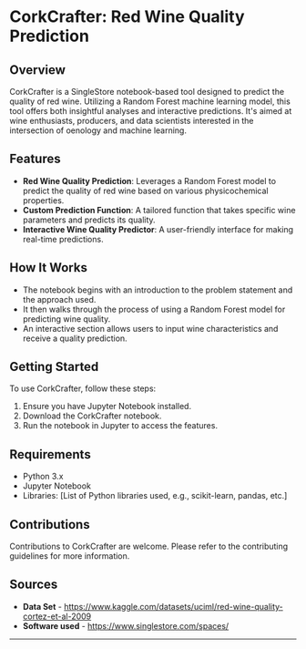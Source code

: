 # CorkCrafter: Red Wine Quality Prediction

## Overview
CorkCrafter is a SingleStore notebook-based tool designed to predict the quality of red wine. Utilizing a Random Forest machine learning model, this tool offers both insightful analyses and interactive predictions. It's aimed at wine enthusiasts, producers, and data scientists interested in the intersection of oenology and machine learning.

## Features
- **Red Wine Quality Prediction**: Leverages a Random Forest model to predict the quality of red wine based on various physicochemical properties.
- **Custom Prediction Function**: A tailored function that takes specific wine parameters and predicts its quality.
- **Interactive Wine Quality Predictor**: A user-friendly interface for making real-time predictions.

## How It Works
- The notebook begins with an introduction to the problem statement and the approach used.
- It then walks through the process of using a Random Forest model for predicting wine quality.
- An interactive section allows users to input wine characteristics and receive a quality prediction.

## Getting Started
To use CorkCrafter, follow these steps:
1. Ensure you have Jupyter Notebook installed.
2. Download the CorkCrafter notebook.
3. Run the notebook in Jupyter to access the features.

## Requirements
- Python 3.x
- Jupyter Notebook
- Libraries: [List of Python libraries used, e.g., scikit-learn, pandas, etc.]

## Contributions
Contributions to CorkCrafter are welcome. Please refer to the contributing guidelines for more information.

## Sources
- **Data Set** - https://www.kaggle.com/datasets/uciml/red-wine-quality-cortez-et-al-2009
- **Software used** - https://www.singlestore.com/spaces/

---

